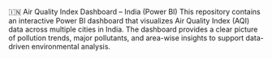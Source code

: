 🇮🇳 Air Quality Index Dashboard – India (Power BI)
This repository contains an interactive Power BI dashboard that visualizes Air Quality Index (AQI) data across multiple cities in India. The dashboard provides a clear picture of pollution trends, major pollutants, and area-wise insights to support data-driven environmental analysis.

